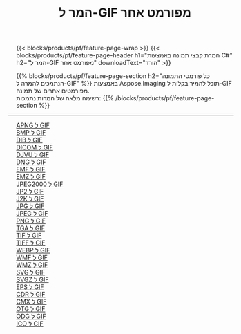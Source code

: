 ﻿---
title: המר ל-GIF מפורמט אחר 
weight: 3920
url: /he/net/conversion/to/gif 
lang: he
langdirlevel: 2
locales: zh-hans,ja,it,ru,de,es,fr,nl,id,lt,pl,pt,vi,tr,ko,zh-hant,ar,hi,th,sv,cs,uk,he
description: באמצעות Aspose.Imaging תוכל להמיר בקלות ל-GIF מפורמט אחר
---

{{< blocks/products/pf/feature-page-wrap >}}
{{< blocks/products/pf/feature-page-header h1="המרת קבצי תמונה באמצעות C#" h2="המר ל-GIF מפורמט אחר" downloadText="הורד" >}}


{{% blocks/products/pf/feature-page-section  h2="כל פורמטי התמונה הנתמכים להמרה ל-GIF" %}}
באמצעות Aspose.Imaging תוכל להמיר בקלות ל-GIF מפורמטים אחרים של תמונה.
<br/>
רשימה מלאה של המרות נתמכות:
{{% /blocks/products/pf/feature-page-section %}}
<div class="container-fluid productfamilypage bg-gray">
    <div class="convertypes bg-gray agp-content section">
        <div class="container">
		<hr style="margin-left:-20px;"/>
		<div class="row other-converters">
		    <div class='col-md-2 other-converter remove-lp remove-rp'><a href="/imaging/he/net/conversion/apng-to-gif" >APNG ל GIF</a></div>
<div class='col-md-2 other-converter remove-lp remove-rp'><a href="/imaging/he/net/conversion/bmp-to-gif" >BMP ל GIF</a></div>
<div class='col-md-2 other-converter remove-lp remove-rp'><a href="/imaging/he/net/conversion/dib-to-gif" >DIB ל GIF</a></div>
<div class='col-md-2 other-converter remove-lp remove-rp'><a href="/imaging/he/net/conversion/dicom-to-gif" >DICOM ל GIF</a></div>
<div class='col-md-2 other-converter remove-lp remove-rp'><a href="/imaging/he/net/conversion/djvu-to-gif" >DJVU ל GIF</a></div>
<div class='col-md-2 other-converter remove-lp remove-rp'><a href="/imaging/he/net/conversion/dng-to-gif" >DNG ל GIF</a></div>
<div class='col-md-2 other-converter remove-lp remove-rp'><a href="/imaging/he/net/conversion/emf-to-gif" >EMF ל GIF</a></div>
<div class='col-md-2 other-converter remove-lp remove-rp'><a href="/imaging/he/net/conversion/emz-to-gif" >EMZ ל GIF</a></div>
<div class='col-md-2 other-converter remove-lp remove-rp'><a href="/imaging/he/net/conversion/jpeg2000-to-gif" >JPEG2000 ל GIF</a></div>
<div class='col-md-2 other-converter remove-lp remove-rp'><a href="/imaging/he/net/conversion/jp2-to-gif" >JP2 ל GIF</a></div>
<div class='col-md-2 other-converter remove-lp remove-rp'><a href="/imaging/he/net/conversion/j2k-to-gif" >J2K ל GIF</a></div>
<div class='col-md-2 other-converter remove-lp remove-rp'><a href="/imaging/he/net/conversion/jpg-to-gif" >JPG ל GIF</a></div>
<div class='col-md-2 other-converter remove-lp remove-rp'><a href="/imaging/he/net/conversion/jpeg-to-gif" >JPEG ל GIF</a></div>
<div class='col-md-2 other-converter remove-lp remove-rp'><a href="/imaging/he/net/conversion/png-to-gif" >PNG ל GIF</a></div>
<div class='col-md-2 other-converter remove-lp remove-rp'><a href="/imaging/he/net/conversion/tga-to-gif" >TGA ל GIF</a></div>
<div class='col-md-2 other-converter remove-lp remove-rp'><a href="/imaging/he/net/conversion/tif-to-gif" >TIF ל GIF</a></div>
<div class='col-md-2 other-converter remove-lp remove-rp'><a href="/imaging/he/net/conversion/tiff-to-gif" >TIFF ל GIF</a></div>
<div class='col-md-2 other-converter remove-lp remove-rp'><a href="/imaging/he/net/conversion/webp-to-gif" >WEBP ל GIF</a></div>
<div class='col-md-2 other-converter remove-lp remove-rp'><a href="/imaging/he/net/conversion/wmf-to-gif" >WMF ל GIF</a></div>
<div class='col-md-2 other-converter remove-lp remove-rp'><a href="/imaging/he/net/conversion/wmz-to-gif" >WMZ ל GIF</a></div>
<div class='col-md-2 other-converter remove-lp remove-rp'><a href="/imaging/he/net/conversion/svg-to-gif" >SVG ל GIF</a></div>
<div class='col-md-2 other-converter remove-lp remove-rp'><a href="/imaging/he/net/conversion/svgz-to-gif" >SVGZ ל GIF</a></div>
<div class='col-md-2 other-converter remove-lp remove-rp'><a href="/imaging/he/net/conversion/eps-to-gif" >EPS ל GIF</a></div>
<div class='col-md-2 other-converter remove-lp remove-rp'><a href="/imaging/he/net/conversion/cdr-to-gif" >CDR ל GIF</a></div>
<div class='col-md-2 other-converter remove-lp remove-rp'><a href="/imaging/he/net/conversion/cmx-to-gif" >CMX ל GIF</a></div>
<div class='col-md-2 other-converter remove-lp remove-rp'><a href="/imaging/he/net/conversion/otg-to-gif" >OTG ל GIF</a></div>
<div class='col-md-2 other-converter remove-lp remove-rp'><a href="/imaging/he/net/conversion/odg-to-gif" >ODG ל GIF</a></div>
<div class='col-md-2 other-converter remove-lp remove-rp'><a href="/imaging/he/net/conversion/ico-to-gif" >ICO ל GIF</a></div>
                </div>
        </div>
    </div>
</div>
<br/>

